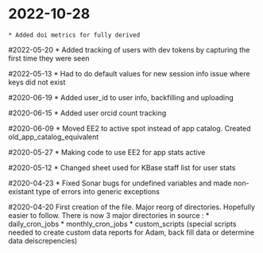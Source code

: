 # 2022-10-28
    * Added doi metrics for fully derived

#2022-05-20
    * Added tracking of users with dev tokens by capturing the first time they were seen

#2022-05-13
    * Had to do default values for new session info issue where keys did not exist

#2020-06-19
    * Added user_id to user info, backfilling and uploading

#2020-06-15
    * Added user orcid count tracking

#2020-06-09
    * Moved EE2 to active spot instead of app catalog. Created old_app_catalog_equivalent

#2020-05-27
    * Making code to use EE2 for app stats active

#2020-05-12
    * Changed sheet used for KBase staff list for user stats

#2020-04-23
    * Fixed Sonar bugs for undefined variables and made non-existant type of errors into generic exceptions

#2020-04-20 First creation of the file. Major reorg of directories. Hopefully easier to follow. There is now 3 major directories in source :
    * daily_cron_jobs
    * monthly_cron_jobs
    * custom_scripts (special scripts needed to create custom data reports for Adam, back fill data or determine data deiscrepencies)

